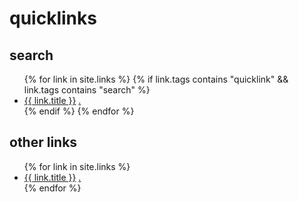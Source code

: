 # quicklinks


## search
<ul>
{% for link in site.links %}
  {% if link.tags contains "quicklink" && link.tags contains "search" %}
    <li>
      <a href="{{ link.weburl }}">{{ link.title }}</a>
      <a href="{{ link.url }}">.</a>
    </li>   
  {% endif %}
{% endfor %}
</ul>

## other links

<ul>
{% for link in site.links %}
<li>
  <a href="{{ link.weburl }}">{{ link.title }}</a>
  <a href="{{ link.url }}">.</a>
</li>
{% endfor %}
</ul>